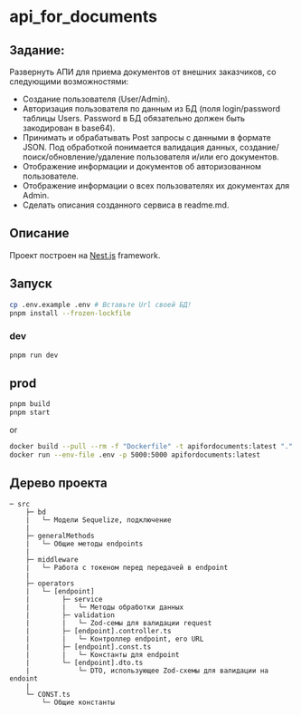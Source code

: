 # api_for_documents

## Задание:

Развернуть АПИ для приема документов от внешних заказчиков, со следующими возможностями:

- Создание пользователя (User/Admin).
- Авторизация пользователя по данным из БД (поля login/password таблицы Users. Password в БД обязательно должен быть закодирован в base64).
- Принимать и обрабатывать Post запросы с данными в формате JSON. Под обработкой понимается валидация данных, создание/поиск/обновление/удаление пользователя и/или его документов.
- Отображение информации и документов об авторизованном пользователе.
- Отображение информации о всех пользователях их документах для Admin.
- Сделать описания созданного сервиса в readme.md.

## Описание

Проект построен на <a href="https://nestjs.com/" target="_blank">Nest.js</a> framework.

## Запуск

```bash
cp .env.example .env # Вставьте Url своей БД!
pnpm install --frozen-lockfile
```

### dev

```bash
pnpm run dev
```

## prod

```bash
pnpm build
pnpm start
```

or

```bash
docker build --pull --rm -f "Dockerfile" -t apifordocuments:latest "."
docker run --env-file .env -p 5000:5000 apifordocuments:latest
```

## Дерево проекта

```text
─ src
    ├─ bd
    |   └─ Модели Sequelize, подключение
    |
    ├─ generalMethods
    |   └─ Общие методы endpoints
    |
    ├─ middleware
    |   └─ Работа с токеном перед передачей в endpoint
    |
    ├─ operators
    |   └─ [endpoint]
    |        ├─ service
    |        |   └─ Методы обработки данных
    |        ├─ validation
    |        |   └─ Zod-семы для валидации request
    |        ├─ [endpoint].controller.ts
    |        |   └─ Контроллер endpoint, его URL
    |        ├─ [endpoint].const.ts
    |        |   └─ Константы для endpoint
    |        └─ [endpoint].dto.ts
    |            └─ DTO, использующее Zod-схемы для валидации на endoint
    |
    └─ CONST.ts
        └─ Общие константы
```
